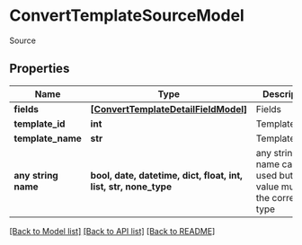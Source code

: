 # ConvertTemplateSourceModel

Source

## Properties
Name | Type | Description | Notes
------------ | ------------- | ------------- | -------------
**fields** | [**[ConvertTemplateDetailFieldModel]**](ConvertTemplateDetailFieldModel.md) | Fields | [optional] 
**template_id** | **int** | TemplateId | [optional] 
**template_name** | **str** | TemplateName | [optional] 
**any string name** | **bool, date, datetime, dict, float, int, list, str, none_type** | any string name can be used but the value must be the correct type | [optional]

[[Back to Model list]](../README.md#documentation-for-models) [[Back to API list]](../README.md#documentation-for-api-endpoints) [[Back to README]](../README.md)


